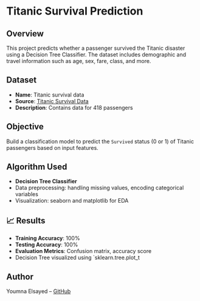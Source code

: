 # Titanic Survival Prediction

## Overview
This project predicts whether a passenger survived the Titanic disaster using a Decision Tree Classifier. The dataset includes demographic and travel information such as age, sex, fare, class, and more.

## Dataset
- **Name**: Titanic survival data
- **Source**: [Titanic Survival Data](Titanic%20survival%20data.csv)
- **Description**: Contains data for 418 passengers

## Objective
Build a classification model to predict the `Survived` status (0 or 1) of Titanic passengers based on input features.

## Algorithm Used
- **Decision Tree Classifier**
- Data preprocessing: handling missing values, encoding categorical variables
- Visualization: seaborn and matplotlib for EDA

## 📈 Results
- **Training Accuracy**: 100%
- **Testing Accuracy**: 100%
- **Evaluation Metrics**: Confusion matrix, accuracy score
- Decision Tree visualized using `sklearn.tree.plot_t

## Author
Youmna Elsayed – [GitHub](https://github.com/YoumnaE)
